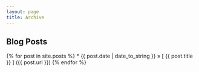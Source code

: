 ```yaml
---
layout: page
title: Archive
---
```


## Blog Posts

{% for post in site.posts %}
	* {{ post.date | date_to_string }} &raquo; [ {{ post.title }} ] ({{ post.url }})
{% endfor %}

